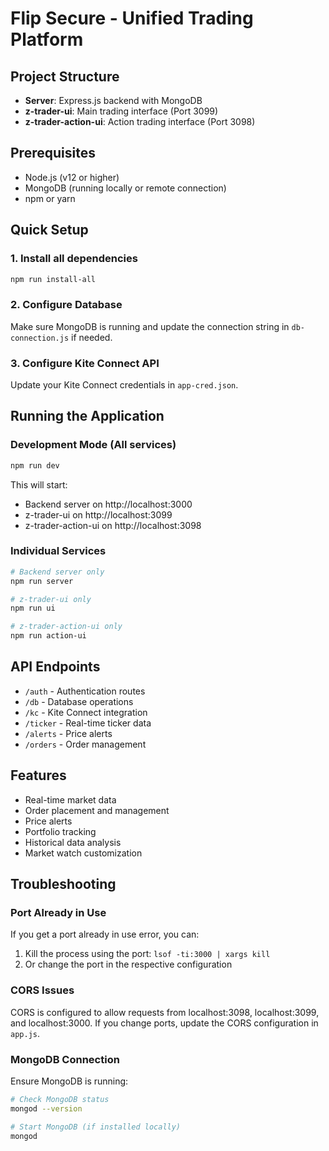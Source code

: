 # Flip Secure - Unified Trading Platform

## Project Structure
- **Server**: Express.js backend with MongoDB
- **z-trader-ui**: Main trading interface (Port 3099)
- **z-trader-action-ui**: Action trading interface (Port 3098)

## Prerequisites
- Node.js (v12 or higher)
- MongoDB (running locally or remote connection)
- npm or yarn

## Quick Setup

### 1. Install all dependencies
```bash
npm run install-all
```

### 2. Configure Database
Make sure MongoDB is running and update the connection string in `db-connection.js` if needed.

### 3. Configure Kite Connect API
Update your Kite Connect credentials in `app-cred.json`.

## Running the Application

### Development Mode (All services)
```bash
npm run dev
```
This will start:
- Backend server on http://localhost:3000
- z-trader-ui on http://localhost:3099
- z-trader-action-ui on http://localhost:3098

### Individual Services
```bash
# Backend server only
npm run server

# z-trader-ui only
npm run ui

# z-trader-action-ui only
npm run action-ui
```

## API Endpoints
- `/auth` - Authentication routes
- `/db` - Database operations
- `/kc` - Kite Connect integration
- `/ticker` - Real-time ticker data
- `/alerts` - Price alerts
- `/orders` - Order management

## Features
- Real-time market data
- Order placement and management
- Price alerts
- Portfolio tracking
- Historical data analysis
- Market watch customization

## Troubleshooting

### Port Already in Use
If you get a port already in use error, you can:
1. Kill the process using the port: `lsof -ti:3000 | xargs kill`
2. Or change the port in the respective configuration

### CORS Issues
CORS is configured to allow requests from localhost:3098, localhost:3099, and localhost:3000. If you change ports, update the CORS configuration in `app.js`.

### MongoDB Connection
Ensure MongoDB is running:
```bash
# Check MongoDB status
mongod --version

# Start MongoDB (if installed locally)
mongod
```
